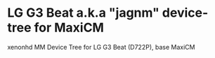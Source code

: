 LG G3 Beat a.k.a "jagnm" device-tree for MaxiCM
=============================

xenonhd MM Device Tree for LG G3 Beat (D722P), base MaxiCM

